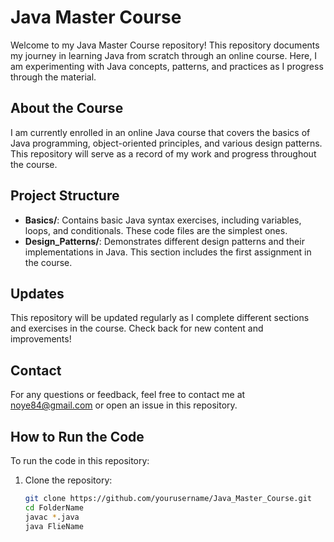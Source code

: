 # Java Master Course

Welcome to my Java Master Course repository! This repository documents my journey in learning Java from scratch through an online course. Here, I am experimenting with Java concepts, patterns, and practices as I progress through the material.

## About the Course
I am currently enrolled in an online Java course that covers the basics of Java programming, object-oriented principles, and various design patterns. This repository will serve as a record of my work and progress throughout the course.

## Project Structure
- **Basics/**: Contains basic Java syntax exercises, including variables, loops, and conditionals. These code files are the simplest ones.
- **Design_Patterns/**: Demonstrates different design patterns and their implementations in Java. This section includes the first assignment in the course.

## Updates
This repository will be updated regularly as I complete different sections and exercises in the course. Check back for new content and improvements!

## Contact
For any questions or feedback, feel free to contact me at noye84@gmail.com or open an issue in this repository.

## How to Run the Code
To run the code in this repository:
1. Clone the repository:
   ```bash
   git clone https://github.com/yourusername/Java_Master_Course.git
   cd FolderName
   javac *.java
   java FlieName

